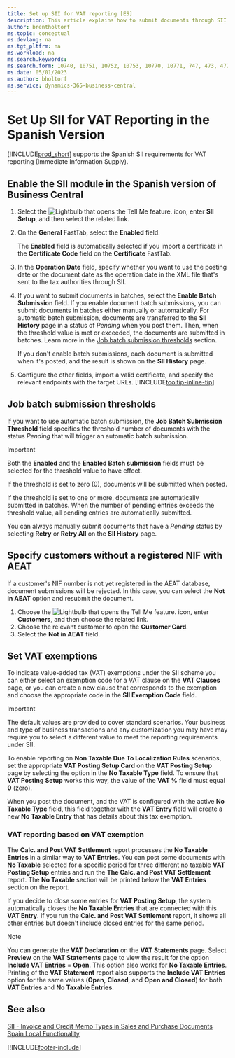 ```yaml
---
title: Set up SII for VAT reporting [ES]
description: This article explains how to submit documents through SII in the Spanish version of Microsoft Dynamics 365 Business Central.
author: brentholtorf
ms.topic: conceptual
ms.devlang: na
ms.tgt_pltfrm: na
ms.workload: na
ms.search.keywords:
ms.search.form: 10740, 10751, 10752, 10753, 10770, 10771, 747, 473, 472
ms.date: 05/01/2023
ms.author: bholtorf
ms.service: dynamics-365-business-central
---
```

# Set Up SII for VAT Reporting in the Spanish Version

[!INCLUDE[prod_short](../../includes/prod_short.md)] supports the Spanish SII requirements for VAT reporting (Immediate Information Supply).  

## Enable the SII module in the Spanish version of Business Central

1. Select the ![Lightbulb that opens the Tell Me feature.](../../media/ui-search/search_small.png "Tell me what you want to do") icon, enter **SII Setup**, and then select the related link.  
2. On the **General** FastTab, select the **Enabled** field.  

   The **Enabled** field is automatically selected if you import a certificate in the **Certificate Code** field on the **Certificate** FastTab.  

3. In the **Operation Date** field, specify whether you want to use the posting date or the document date as the operation date in the XML file that's sent to the tax authorities through SII.  
4. If you want to submit documents in batches, select the **Enable Batch Submission** field. If you enable document batch submissions, you can submit documents in batches either manually or automatically. For automatic batch submission, documents are transferred to the **SII History** page in a status of *Pending* when you post them. Then, when the threshold value is met or exceeded, the documents are submitted in batches. Learn more in the [Job batch submission thresholds](#job-batch-submission-thresholds) section.

   If you don't enable batch submissions, each document is submitted when it's posted, and the result is shown on the **SII History** page.
   
5. Configure the other fields, import a valid certificate, and specify the relevant endpoints with the target URLs. [!INCLUDE[tooltip-inline-tip](../../includes/tooltip-inline-tip_md.md)]

## Job batch submission thresholds

If you want to use automatic batch submission, the **Job Batch Submission Threshold** field specifies the threshold number of documents with the status *Pending* that will trigger an automatic batch submission.

> [!IMPORTANT]
> Both the **Enabled** and the **Enabled Batch submission** fields must be selected for the threshold value to have effect.  

If the threshold is set to zero (0), documents will be submitted when posted.

If the threshold is set to one or more, documents are automatically submitted in batches. When the number of pending entries exceeds the threshold value, all pending entries are automatically submitted.  

You can always manually submit documents that have a *Pending* status by selecting **Retry** or **Retry All** on the **SII History** page.

## Specify customers without a registered NIF with AEAT

If a customer's NIF number is not yet registered in the AEAT database, document submissions will be rejected. In this case, you can select the **Not in AEAT** option and resubmit the document.

1. Choose the ![Lightbulb that opens the Tell Me feature.](../../media/ui-search/search_small.png "Tell me what you want to do") icon, enter **Customers**, and then choose the related link.  
2. Choose the relevant customer to open the **Customer Card**.
3. Select the **Not in AEAT** field.

## Set VAT exemptions

To indicate value-added tax (VAT) exemptions under the SII scheme you can either select an exemption code for a VAT clause on the **VAT Clauses** page, or you can create a new clause that corresponds to the exemption and choose the appropriate code in the **SII Exemption Code** field.

>[!IMPORTANT]
>The default values are provided to cover standard scenarios. Your business and type of business transactions and any customization you may have may require you to select a different value to meet the reporting requirements under SII.

To enable reporting on **Non Taxable Due To Localization Rules** scenarios, set the appropriate **VAT Posting Setup Card** on the **VAT Posting Setup** page by selecting the option in the **No Taxable Type** field. To ensure that **VAT Posting Setup** works this way, the value of the **VAT %** field must equal **0** (zero). 

When you post the document, and the VAT is configured with the active **No Taxable Type** field, this field together with the **VAT Entry** field will create a new **No Taxable Entry** that has details about this tax exemption.

### VAT reporting based on VAT exemption

The **Calc. and Post VAT Settlement** report processes the **No Taxable Entries** in a similar way to **VAT Entries**. You can post some documents with **No Taxable** selected for a specific period for three different no taxable **VAT Posting Setup** entries and run the **The Calc. and Post VAT Settlement** report. The **No Taxable** section will be printed below the **VAT Entries** section on the report.

If you decide to close some entries for **VAT Posting Setup**, the system automatically closes the **No Taxable Entries** that are connected with this **VAT Entry**. If you run the **Calc. and Post VAT Settlement** report, it shows all other entries but doesn't include closed entries for the same period.

> [!NOTE]
> You can generate the **VAT Declaration** on the **VAT Statements** page. Select **Preview** on the **VAT Statements** page to view the result for the option **Include VAT Entries** = **Open**. This option also works for **No Taxable Entries**. Printing of the **VAT Statement** report also supports the **Include VAT Entries** option for the same values (**Open**, **Closed**, and **Open and Closed**) for both **VAT Entries** and **No Taxable Entries**.

## See also

[SII - Invoice and Credit Memo Types in Sales and Purchase Documents](SII-invoice-types-sales-purchase-documents.md)  
[Spain Local Functionality](spain-local-functionality.md)

[!INCLUDE[footer-include](../../includes/footer-banner.md)]
